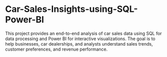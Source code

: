# Car-Sales-Insights-using-SQL-Power-BI
This project provides an end-to-end analysis of car sales data using SQL for data processing and Power BI for interactive visualizations. The goal is to help businesses, car dealerships, and analysts understand sales trends, customer preferences, and revenue performance.
